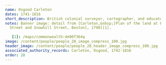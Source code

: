 ```yaml
---
name: Osgood Carleton
dates: 1741-1816
short_description: British colonial surveyor, cartographer, and educator
notes: Banner image: detail from [Carleton,&nbsp;[Plan of the land at Prince
  Street and Snowhill Street, Boston], 1798][1].
  
   [1]: /maps/commonwealth:4m90f364q
image: /content/people/people_28_image_compress_100.jpg
header_image: /content/people/people_28_header_image_compress_100.jpg
associated_authority_records: Carleton, Osgood, 1742-1816
order: 28
---
```

